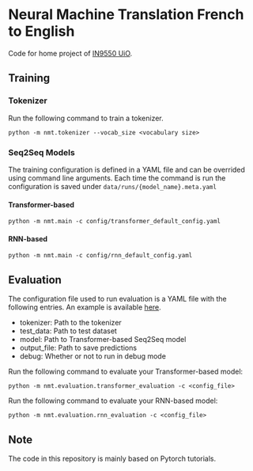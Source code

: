 # Neural Machine Translation French to English

Code for home project of [IN9550 UiO](https://www.uio.no/studier/emner/matnat/ifi/IN9550/).

## Training

### Tokenizer

Run the following command to train a tokenizer.

```shell
python -m nmt.tokenizer --vocab_size <vocabulary size>
```

### Seq2Seq Models

The training configuration is defined in a YAML file and can be overrided using command line arguments. Each time the command is run the configuration is saved under `data/runs/{model_name}.meta.yaml`

#### Transformer-based

```shell
python -m nmt.main -c config/transformer_default_config.yaml
```

#### RNN-based

```shell
python -m nmt.main -c config/rnn_default_config.yaml
```

## Evaluation

The configuration file used to run evaluation is a YAML file with the following entries. An example is available [here](config/transformer_evaluation_config.yml).

  * tokenizer: Path to the tokenizer
  * test_data: Path to test dataset
  * model: Path to Transformer-based Seq2Seq model
  * output_file: Path to save predictions
  * debug: Whether or not to run in debug mode

Run the following command to evaluate your Transformer-based model:

```shell
python -m nmt.evaluation.transformer_evaluation -c <config_file>
```

Run the following command to evaluate your RNN-based model:

```shell
python -m nmt.evaluation.rnn_evaluation -c <config_file>
```

## Note

The code in this repository is mainly based on Pytorch tutorials.
